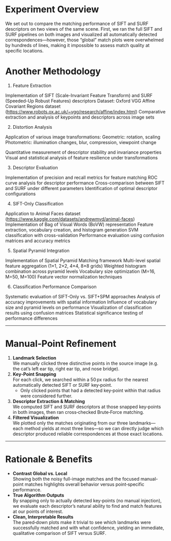 # Experiment Overview
We set out to compare the matching performance of SIFT and SURF descriptors on two views of the same scene. First, we ran the full SIFT and SURF pipelines on both images and visualized all automatically detected correspondences—however, those “global” match plots were overwhelmed by hundreds of lines, making it impossible to assess match quality at specific locations.

# Another Methodology
1. Feature Extraction

Implementation of SIFT (Scale-Invariant Feature Transform) and SURF (Speeded-Up Robust Features) descriptors
Dataset: Oxford VGG Affine Covariant Regions dataset (https://www.robots.ox.ac.uk/~vgg/research/affine/index.html)
Comparative extraction and analysis of keypoints and descriptors across image sets

2. Distortion Analysis

Application of various image transformations:
Geometric: rotation, scaling
Photometric: illumination changes, blur, compression, viewpoint change


Quantitative measurement of descriptor stability and invariance properties
Visual and statistical analysis of feature resilience under transformations

3. Descriptor Evaluation

Implementation of precision and recall metrics for feature matching
ROC curve analysis for descriptor performance
Cross-comparison between SIFT and SURF under different parameters
Identification of optimal descriptor configurations

4. SIFT-Only Classification

Application to Animal Faces dataset (https://www.kaggle.com/datasets/andrewmvd/animal-faces)
Implementation of Bag of Visual Words (BoVW) representation
Feature extraction, vocabulary creation, and histogram generation
SVM classification with cross-validation
Performance evaluation using confusion matrices and accuracy metrics

5. Spatial Pyramid Integration

Implementation of Spatial Pyramid Matching framework
Multi-level spatial feature aggregation (1×1, 2×2, 4×4, 8×8 grids)
Weighted histogram combination across pyramid levels
Vocabulary size optimization (M=16, M=50, M=100)
Feature vector normalization techniques

6. Classification Performance Comparison

Systematic evaluation of SIFT-Only vs. SIFT+SPM approaches
Analysis of accuracy improvements with spatial information
Influence of vocabulary size and pyramid levels on performance
Visualization of classification results using confusion matrices
Statistical significance testing of performance differences

---

# Manual‑Point Refinement
1. **Landmark Selection**  
   We manually clicked three distinctive points in the source image (e.g. the cat’s left ear tip, right ear tip, and nose bridge).  
2. **Key‑Point Snapping**  
   For each click, we searched within a 50 px radius for the nearest automatically detected SIFT or SURF key‑point.  
   - Only clicked points that had a detected key‑point within that radius were considered further.  
3. **Descriptor Extraction & Matching**  
   We computed SIFT and SURF descriptors at those snapped key‑points in both images, then ran cross‑checked Brute‑Force matching.  
4. **Filtered Visualization**  
   We plotted only the matches originating from our three landmarks—each method yields at most three lines—so we can directly judge which descriptor produced reliable correspondences at those exact locations.

---

# Rationale & Benefits
- **Contrast Global vs. Local**  
  Showing both the noisy full-image matches and the focused manual-point matches highlights overall behavior versus point‑specific performance.  
- **True Algorithm Outputs**  
  By snapping only to actually detected key‑points (no manual injection), we evaluate each descriptor’s natural ability to find and match features at our points of interest.  
- **Clean, Interpretable Results**  
  The pared‑down plots make it trivial to see which landmarks were successfully matched and with what confidence, yielding an immediate, qualitative comparison of SIFT versus SURF.  

